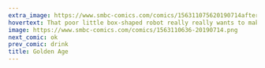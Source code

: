 ```yaml
---
extra_image: https://www.smbc-comics.com/comics/156311075620190714after.png
hovertext: That poor little box-shaped robot really really wants to make lunch.
image: https://www.smbc-comics.com/comics/1563110636-20190714.png
next_comic: ok
prev_comic: drink
title: Golden Age
---
```


